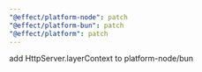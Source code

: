 ```yaml
---
"@effect/platform-node": patch
"@effect/platform-bun": patch
"@effect/platform": patch
---
```


add HttpServer.layerContext to platform-node/bun
